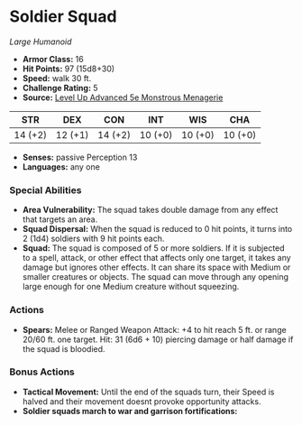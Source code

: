 # Soldier Squad

*Large* *Humanoid*

- **Armor Class:** 16
- **Hit Points:** 97 (15d8+30)
- **Speed:** walk 30 ft.
- **Challenge Rating:** 5
- **Source:** [Level Up Advanced 5e Monstrous Menagerie](https://www.levelup5e.com)

| STR | DEX | CON | INT | WIS | CHA |
| --- | --- | --- | --- | --- | --- |
| 14 (+2) | 12 (+1) | 14 (+2) | 10 (+0) | 10 (+0) | 10 (+0) |

- **Senses:** passive Perception 13
- **Languages:** any one
### Special Abilities
- **Area Vulnerability:** The squad takes double damage from any effect that targets an area.
- **Squad Dispersal:** When the squad is reduced to 0 hit points, it turns into 2 (1d4) soldiers with 9 hit points each.
- **Squad:** The squad is composed of 5 or more soldiers. If it is subjected to a spell, attack, or other effect that affects only one target, it takes any damage but ignores other effects. It can share its space with Medium or smaller creatures or objects. The squad can move through any opening large enough for one Medium creature without squeezing.
### Actions
- **Spears:** Melee or Ranged Weapon Attack: +4 to hit  reach 5 ft. or range 20/60 ft.  one target. Hit: 31 (6d6 + 10) piercing damage  or half damage if the squad is bloodied.
### Bonus Actions
- **Tactical Movement:** Until the end of the squads turn, their Speed is halved and their movement doesnt provoke opportunity attacks.
- **Soldier squads march to war and garrison fortifications:** 
